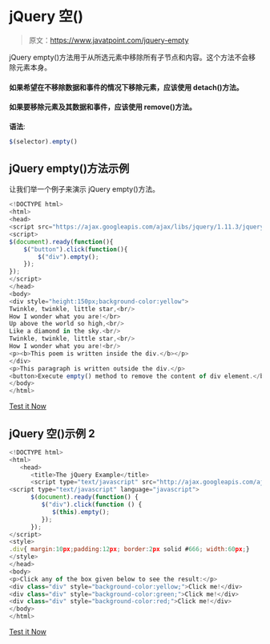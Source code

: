 # jQuery 空()

> 原文：<https://www.javatpoint.com/jquery-empty>

jQuery empty()方法用于从所选元素中移除所有子节点和内容。这个方法不会移除元素本身。

#### 如果希望在不移除数据和事件的情况下移除元素，应该使用 detach()方法。

#### 如果要移除元素及其数据和事件，应该使用 remove()方法。

**语法**:

```js
$(selector).empty()

```

## jQuery empty()方法示例

让我们举一个例子来演示 jQuery empty()方法。

```js
<!DOCTYPE html>
<html>
<head>
<script src="https://ajax.googleapis.com/ajax/libs/jquery/1.11.3/jquery.min.js"></script>
<script>
$(document).ready(function(){
    $("button").click(function(){
        $("div").empty();
    });
});
</script>
</head>
<body>
<div style="height:150px;background-color:yellow">
Twinkle, twinkle, little star,<br/>
How I wonder what you are!</br>
Up above the world so high,<br/>
Like a diamond in the sky.<br/>
Twinkle, twinkle, little star,<br/>
How I wonder what you are!<br/>
<p><b>This poem is written inside the div.</b></p>
</div>
<p>This paragraph is written outside the div.</p>
<button>Execute empty() method to remove the content of div element.</button>
</body>
</html>

```

[Test it Now](https://www.javatpoint.com/oprweb/test.jsp?filename=jqueryempty1)

## jQuery 空()示例 2

```js
<!DOCTYPE html>
<html>
   <head>
      <title>The jQuery Example</title>
      <script type="text/javascript" src="http://ajax.googleapis.com/ajax/libs/jquery/2.1.3/jquery.min.js"></script>
<script type="text/javascript" language="javascript">
      $(document).ready(function() {
         $("div").click(function () {
            $(this).empty();
         });
      });
</script>
<style>
.div{ margin:10px;padding:12px; border:2px solid #666; width:60px;}
</style>
</head>
<body>
<p>Click any of the box given below to see the result:</p>
<div class="div" style="background-color:yellow;">Click me!</div>
<div class="div" style="background-color:green;">Click me!</div>
<div class="div" style="background-color:red;">Click me!</div>
</body>
</html>

```

[Test it Now](https://www.javatpoint.com/oprweb/test.jsp?filename=jqueryempty2)